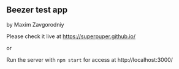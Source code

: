 ## Beezer test app
by Maxim Zavgorodniy

Please check it live at https://superpuper.github.io/

or

Run the server with
```npm start```
for access at http://localhost:3000/
